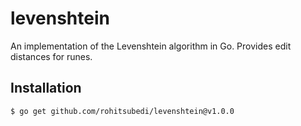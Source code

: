 levenshtein
==================

An implementation of the Levenshtein algorithm in Go. Provides edit distances for runes.

Installation
------------

    $ go get github.com/rohitsubedi/levenshtein@v1.0.0

